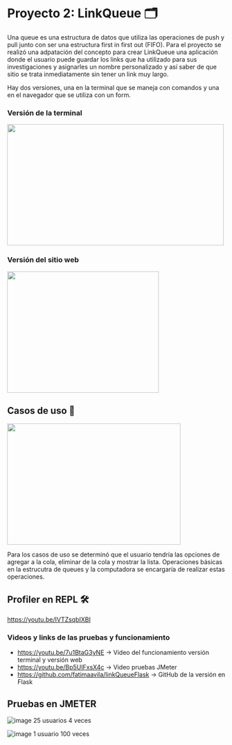 

# Proyecto 2: LinkQueue 🗂

Una queue es una estructura de datos que utiliza las operaciones de push y pull junto con ser una estructura first in first out (FIFO). 
Para el proyecto se realizó una adpatación del concepto para crear LinkQueue una aplicación donde el usuario puede guardar los links que ha 
utilizado para sus investigaciones y asignarles un nombre personalizado y así saber de que sitio se trata inmediatamente sin tener un link muy largo. 

Hay dos versiones, una en la terminal que se maneja con comandos y una en el navegador que se utiliza con un form. 

### Versión de la terminal

<img src="https://i.imgur.com/sWsT5pK.jpg" width="500" height="280"/>  


### Versión del sitio web

<img src="https://i.imgur.com/kiItFM0.jpg" width="350" height="280"/>  

## Casos de uso 🔨

<img src="https://i.imgur.com/ZZYlDYL.jpg" width="400" height="280"/> 

Para los casos de uso se determinó que el usuario tendría las opciones de agregar a la cola, eliminar de la cola y mostrar la lista. Operaciones básicas en la estrucutra de queues
y la computadora se encargaría de realizar estas operaciones.

## Profiler en REPL 🛠

https://youtu.be/IVTZsqbIXBI 



### Videos y links de las pruebas y funcionamiento

- https://youtu.be/7u1BtaG3yNE -> Video del funcionamiento versión terminal y versión web
- https://youtu.be/Bp5UIFxsX4c -> Video pruebas JMeter
- https://github.com/fatimaavila/linkQueueFlask -> GitHub de la versión en Flask

## Pruebas en JMETER

![image](https://user-images.githubusercontent.com/69205813/116155750-c3d1fc00-a6a7-11eb-8608-fc26c383c3d7.png)
25 usuarios 4 veces

![image](https://user-images.githubusercontent.com/69205813/119160123-2bfccf00-ba15-11eb-87fd-b59b62ca9a86.png)
1 usuario 100 veces


